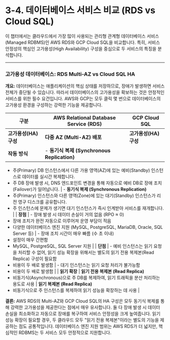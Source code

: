 # 3-4. 데이터베이스 서비스 비교 (RDS vs Cloud SQL)

이 챕터에서는 클라우드에서 가장 많이 사용되는 관리형 관계형 데이터베이스 서비스(Managed RDBMS)인 AWS RDS와 GCP Cloud SQL을 비교합니다. 특히, 서비스 안정성의 핵심인 고가용성(High Availability) 구성을 중심으로 두 서비스의 특징을 분석합니다.

---

### 고가용성 데이터베이스: RDS Multi-AZ vs Cloud SQL HA

**개요:** 데이터베이스는 애플리케이션의 핵심 상태를 저장하므로, 장애가 발생하면 서비스 전체가 중단될 수 있습니다. 따라서 데이터베이스의 고가용성을 확보하는 것은 안정적인 서비스를 위한 필수 요건입니다. AWS와 GCP는 모두 클릭 몇 번으로 데이터베이스의 고가용성 환경을 구성하는 강력한 기능을 제공합니다.

| 구분 | AWS Relational Database Service (RDS) | GCP Cloud SQL |
| --- | --- | --- |
| **고가용성(HA) 구성** | **다중 AZ (Multi-AZ) 배포** | **고가용성(HA) 구성** |
| **작동 방식** | - **동기식 복제 (Synchronous Replication)**
- 주(Primary) DB 인스턴스에서 다른 가용 영역(AZ)에 있는 예비(Standby) 인스턴스로 데이터를 실시간 복제합니다.
- 주 DB 장애 발생 시, DNS 엔드포인트 변경을 통해 자동으로 예비 DB로 장애 조치(Failover)가 일어납니다. | - **동기식 복제 (Synchronous Replication)**
- 주(Primary) 인스턴스와 다른 영역(Zone)에 있는 대기(Standby) 인스턴스가 리전 영구 디스크를 공유합니다.
- 주 인스턴스에 문제가 생기면 대기 인스턴스가 즉시 인계받아 서비스를 재개합니다. | 
| **장점** | - 장애 발생 시 데이터 손실이 거의 없음 (RPO ≈ 0)
- 장애 조치가 완전 자동으로 이루어져 운영 부담이 적음
- 다양한 데이터베이스 엔진 지원 (MySQL, PostgreSQL, MariaDB, Oracle, SQL Server 등) | - 장애 조치 시간이 매우 빠름 (수 초 이내)
- 설정이 매우 간편함
- MySQL, PostgreSQL, SQL Server 지원 | 
| **단점** | - 예비 인스턴스는 읽기 요청을 처리할 수 없어, 읽기 성능 확장을 위해서는 별도의 읽기 전용 복제본(Read Replica) 구성이 필요함
- 비용이 두 배로 발생함 | - 대기 인스턴스는 읽기 요청 처리가 불가능함
- 비용이 두 배로 발생함 | 
| **읽기 확장** | **읽기 전용 복제본 (Read Replica)**
- 비동기식(Asynchronous)으로 주 DB를 복제하여, 읽기 트래픽을 분산 처리하는 용도로 사용 | **읽기 복제본 (Read Replica)**
- 비동기식으로 주 인스턴스를 복제하여 읽기 성능을 확장하는 데 사용 | 

**결론:** AWS RDS의 Multi-AZ와 GCP Cloud SQL의 HA 구성은 모두 동기식 복제를 통해 강력한 고가용성을 제공한다는 점에서 매우 유사합니다. 둘 다 장애 발생 시 데이터 손실을 최소화하고 자동으로 장애를 복구하여 서비스 안정성을 크게 높여줍니다. 읽기 성능 확장이 필요할 경우, 두 클라우드 모두 "읽기 전용 복제본"이라는 별도의 기능을 제공하는 점도 공통적입니다. 데이터베이스 엔진 지원 범위는 AWS RDS가 더 넓지만, 핵심적인 RDBMS는 두 서비스 모두 안정적으로 지원합니다.
